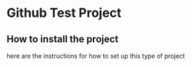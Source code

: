 # Github Test Project

## How to install the project
here are the instructions for how to set up
this type of project


